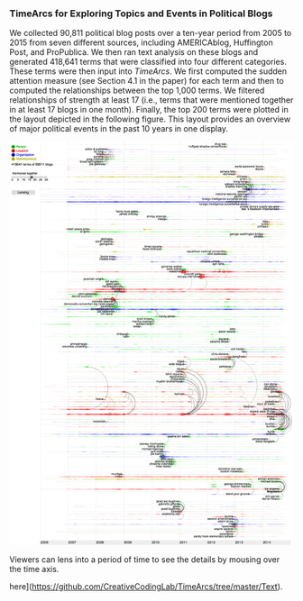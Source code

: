### TimeArcs for Exploring Topics and Events in Political Blogs
We collected 90,811 political blog posts over a ten-year period from 2005 to 2015 from seven different sources, including AMERICAblog, Huffington Post, and ProPublica. We then ran text analysis on these blogs and generated 418,641 terms that were classified into four different categories. These terms were then input into *TimeArcs*. We first computed the sudden attention measure (see Section 4.1 in the paper) for each term and then to computed the relationships between the top 1,000 terms. We filtered relationships of strength at least 17 (i.e., terms that were mentioned together in at least 17 blogs in one month). Finally, the top 200 terms were plotted in the layout depicted in the following figure. This layout provides an overview of major political events in the past 10 years in one display.

![ScreenShot](https://github.com/CreativeCodingLab/TimeArcs/blob/master/Text/images/PoliticalBlogs2.png)

Viewers can lens into a period of time to see the details by mousing over the time axis. 

here](https://github.com/CreativeCodingLab/TimeArcs/tree/master/Text).










